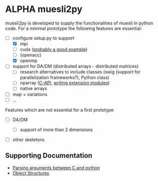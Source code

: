 # ALPHA muesli2py
muesli2py is developed to supply the functionalities of muesli in python code. For a minimal prototype the following features are essential:
- [ ] configure setup.py to support 
    - [x] mpi
    - [ ] cuda ([probably a good example](https://github.com/rmcgibbo/npcuda-example/blob/master/cython/setup.py))
    - [ ] (openacc)
    - [x] openmp
- [ ] support for DA/DM (distributed arrays - distributed matrices)
    - [ ] research alternatives to include classes (swig (support for parallelization frameworks?), Python class) 
    - [ ] nparray ([C-API](https://numpy.org/doc/stable/user/c-info.html), [writing extension modules](https://numpy.org/doc/stable/user/c-info.how-to-extend.html#writing-an-extension-module))
    - [ ] native arrays
- [ ] map + variations
- [ ] ...

Features which are not essential for a first prototype
- [ ] DA/DM 
    - [ ] support of more than 2 dimensions  
- [ ] other skeletons


## Supporting Documentation
- [Parsing arguments between C and python](https://docs.python.org/3/c-api/arg.html)
- [Object Structures](https://docs.python.org/3/c-api/structures.html)

